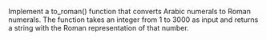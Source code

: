 Implement a to_roman() function that converts Arabic numerals to Roman numerals. The function takes an integer from 1 to 3000 as input and returns a string with the Roman representation of that number.